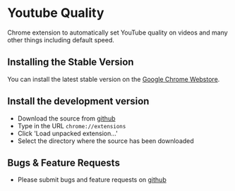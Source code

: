 Youtube Quality
===============

Chrome extension to automatically set YouTube quality on videos and many other things including default speed.

Installing the Stable Version
-----------------------------

You can install the latest stable version on the [Google Chrome Webstore](https://chrome.google.com/webstore/detail/youtube-quality/nfcilgimggemnogfigihdkmapdhhlbph).

Install the development version
-------------------------------

+ Download the source from [github](https://github.com/Focus/youtubequality)
+ Type in the URL `chrome://extensions`
+ Click 'Load unpacked extension...'
+ Select the directory where the source has been downloaded


Bugs & Feature Requests
------------------------

+ Please submit bugs and feature requests on [github](https://github.com/Focus/youtubequality)
